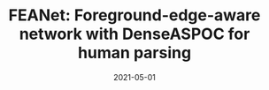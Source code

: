 ---
title: "FEANet: Foreground-edge-aware network with DenseASPOC for human parsing"
collection: publications
permalink: /publication/2021-05-01-feanet.md
excerpt: 
date: 2021-05-01
venue: 'Image and Vision Computing (IVC)'
band: 'CCF-C'
underreview:
publisherurl: https://www.sciencedirect.com/science/article/pii/S0262885621000500
paperurl: '/files/2021_FEANet.pdf'
arxiv: 
authors: '<b>Wing-Yin Yu</b>, Lai-Man Po, Yuzhi Zhao, Yujia Zhang, Kin-Wai Lau'
banner: '/images/banner-2022-shature.png'
citation: 
code:
---